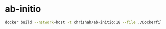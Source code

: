 # ab-initio

```bash
docker build --network=host -t chrishah/ab-initio:18 --file ./Dockerfile .
```
